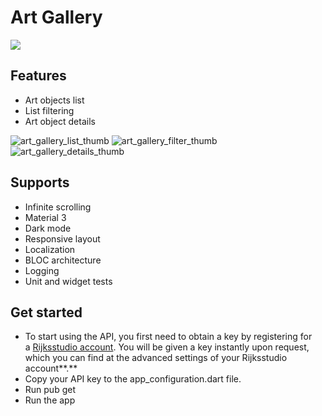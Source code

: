 # Art Gallery

<picture>
  <source media="(prefers-color-scheme: dark)" srcset="https://user-images.githubusercontent.com/19982200/213733042-66812aee-a1b1-4ca9-80f0-ef4b9fbe0ed3.png">
  <source media="(prefers-color-scheme: light)" srcset="https://user-images.githubusercontent.com/19982200/213734829-764d6bc3-18bb-4f5c-a467-3c8ecaff37b0.png">
  <img src="https://user-images.githubusercontent.com/19982200/213734829-764d6bc3-18bb-4f5c-a467-3c8ecaff37b0.png">
</picture>

## Features
- Art objects list
- List filtering
- Art object details

![art_gallery_list_thumb](https://user-images.githubusercontent.com/19982200/213734285-82908bda-5988-4b76-b3ee-7d353d870b05.png)
![art_gallery_filter_thumb](https://user-images.githubusercontent.com/19982200/213734322-7c1d6464-0d39-44d3-9e74-888c542ab196.png)
![art_gallery_details_thumb](https://user-images.githubusercontent.com/19982200/213734352-1abc1a29-bceb-4dcf-a028-6f4404d57077.png)


## Supports

- Infinite scrolling
- Material 3
- Dark mode
- Responsive layout
- Localization
- BLOC architecture
- Logging
- Unit and widget tests

## Get started

- To start using the API, you first need to obtain a key by registering for a [Rijksstudio account](https://www.rijksmuseum.nl/en/rijksstudio). You will be given a key instantly upon request, which you can find at the advanced settings of your Rijksstudio account**.**
- Copy your API key to the app_configuration.dart file.
- Run pub get
- Run the app
